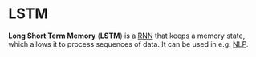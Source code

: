 # LSTM

**Long Short Term Memory** (**LSTM**) is a [RNN](./rnn.md) that keeps a memory
state, which allows it to process sequences of data. It can be used in e.g.
[NLP](../../nlp.md).
